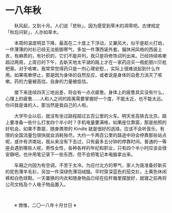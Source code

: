 # 一八年秋

&emsp;&emsp;秋风起，又到十月。人们说「悲秋」，因为感受到草木的凋零吧。古律规定「秋后问斩」，人亦如草木。

&emsp;&emsp;本周的温度明显下降，最高在二十度上下浮动，又兼风大，似乎是趁火打劫，一件薄薄的衬衫已经无法抵御寒气，多加一件薄西装外套。偏休闲风格的西装上衣，有麻质的，有针织的，它们不能并列，我只是将修饰词列出来。已经持续咳嗽超过两周，上周日的下午，去新天地太平湖的路上才在一家药店买一瓶蛇胆川贝枇杷膏。对于咳嗽，我常常觉得药只是一剂心理安慰，，实际上很难说起到什么作用。如果咳嗽停止，那是因为身体的自然反应，或者说是身体的自愈力消灭了咳嗽。药的力量被高估，自身的力量被低估。

&emsp;&emsp;接下来连续四天三地出差，将会有一点点疲惫。身体上的疲惫其实没有什么，心理上的疲惫……人和人之间的距离需要掌握好一个度，不能太近，也不能太远。你问我是谁的人，那当然是我自己的人啦。

&emsp;&emsp;大学毕业以后，就没有坐过路程超过五百公里的火车。明天坐高铁去北京。路上要准备一些什么打发四个半小时？手机电量要满格，如果座位靠窗，那是拍照的好机会。如果不靠窗，随身携带的 Kindle 就是很好的选择。应该不会听音乐，有限的全国流量包很快就会消耗殆尽。大约一千两百公里的路途中将会停靠那些站点呢，或许有济南站，我从来没有下去过，只有最多五分钟的停靠时间。普通的一等座会遇到哪些人呢，男性女性，各种各样的年纪和职业，只有四个半小时应该会很安静吧。也许用笔记录下一些东西，但不会把笔记本电脑拿出来。

&emsp;&emsp;车厢之内因为有空调，不至于太冷。为应付北方的寒气，家人为我准备好新买的驼色薄羊毛衫，另加一件深绿色薄羽绒服。平时穿深蓝色的茄克衫，土黄色休闲裤和白色球鞋。一天置换的内衣和随身物品已经在拉杆箱里摆放好，就寝之前再将公司文档及个人电子物品置入。

&emsp;&emsp;

&emsp;&emsp;※ 商惟，二〇一八年十月廿日 ※